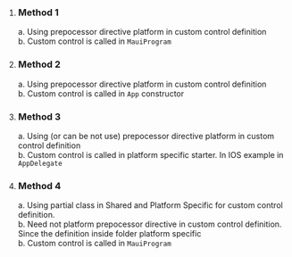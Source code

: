 ﻿1. ### Method 1
    a. Using prepocessor directive platform in custom control definition <br/>
    b. Custom control is called in <code>MauiProgram</code><br/>

2. ### Method 2
    a. Using prepocessor directive platform in custom control definition<br/>
    b. Custom control is called in <code>App</code> constructor<br/>

3. ### Method 3
    a. Using (or can be not use) prepocessor directive platform in custom control definition<br/>
    b. Custom control is called in platform specific starter. In IOS example in <code>AppDelegate</code><br/>

4. ### Method 4
    a. Using partial class in Shared and Platform Specific for custom control definition.<br/>
    b. Need not platform prepocessor directive in custom control definition. Since the definition inside folder platform specific<br/>
    b. Custom control is called in <code>MauiProgram</code><br/>